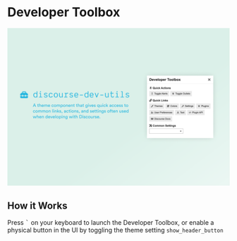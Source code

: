 # Developer Toolbox
![banner](.github/images/banner.png)

## How it Works

Press <kbd>`</kbd> on your keyboard to launch the Developer Toolbox, or enable a physical button in the UI by toggling the theme setting <code>show_header_button</code>